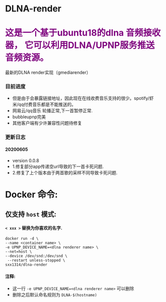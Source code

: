 # DLNA-render

<h1><font color=Purple> 这是一个基于ubuntu18的dlna 音频接收器，
它可以利用DLNA/UPNP服务推送音频资源。 </font><br></h1>

最新的DLNA render实现（gmediarender）

### 目前进度
- 但是由于会暴露链接地址，因此现在在线收费音乐支持的很少。spotify/虾米/qq付费音乐都是不能推送的。
- 网易云/qq音乐 轮播正常,下一首暂停正常.
- bubbleupnp完美 
- 其他客户端有少许兼容性问题待修复

### 更新日志
#### 20200605
- version 0.0.8 
- 1.修复部分app传递空url导致的下一首卡死问题. 
- 2.修复了上个版本由于两首歌的采样不同导致卡死问题.


# Docker 命令:
## 仅支持 `host` 模式:
#### `< xxx >` 替换为你喜欢的名字.
```
docker run -d \
--name <container name> \
-e UPNP_DEVICE_NAME=<dlna renderer name> \
--net=host \
--device /dev/snd:/dev/snd \
 --restart unless-stopped \
sxx1314/dlna-render
```
#### 注释:
  - 这一行 `-e UPNP_DEVICE_NAME=<dlna renderer name>`  可以删除 
  - 删除之后默认命名规则为 `DLNA-$(hostname)` 
